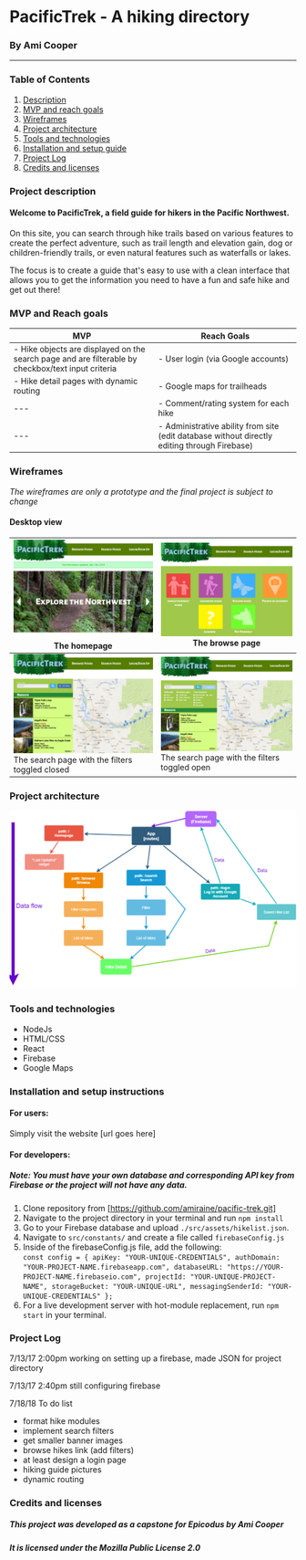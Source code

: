# PacificTrek - A hiking directory
### By Ami Cooper
---
### Table of Contents
1. [Description](#description)
2. [MVP and reach goals](#mvp)
2. [Wireframes](#wireframes)
3. [Project architecture](#components)
4. [Tools and technologies](#tools)
4. [Installation and setup guide](#setup)
5. [Project Log](#log)
5. [Credits and licenses](#credit)

### <a name="description"></a> Project description
#### Welcome to PacificTrek, a field guide for hikers in the Pacific Northwest.
On this site, you can search through hike trails based on various features to create the perfect adventure, such as trail length and elevation gain, dog or children-friendly trails, or even natural features such as waterfalls or lakes.

The focus is to create a guide that's easy to use with a clean interface that allows you to get the information you need to have a fun and safe hike and get out there!

### <a name="mvp"></a> MVP and Reach goals
|MVP|Reach Goals|
|--|--|
| - Hike objects are displayed on the search page and are filterable by checkbox/text input criteria | - User login (via Google accounts)|
| - Hike detail pages with dynamic routing | - Google maps for trailheads |
| --- | - Comment/rating system for each hike |
| --- | - Administrative ability from site (edit database without directly editing through Firebase)|

### <a name="wireframes"></a>Wireframes
*The wireframes are only a prototype and the final project is subject to change*

#### Desktop view
|<img src="./src/assets/images/homepage-w.png" width="500"><br>The homepage|<img src="./src/assets/images/browse-w.png" width="500"><br>The browse page|
|---|---|
|<img src="./src/assets/images/search-w.png" width="500"><br>The search page with the filters toggled closed|<img src="./src/assets/images/searchfilters-w.png" width="500"><br>The search page with the filters toggled open|

### <a name="components"></a>Project architecture

<img src="./src/assets/images/AppComponent.png">

### <a name="tools"></a>Tools and technologies
* NodeJs
* HTML/CSS
* React
* Firebase
* Google Maps

### <a name="setup"></a>Installation and setup instructions
#### For users:
Simply visit the website [url goes here]

#### For developers:
##### Note: You must have your own database and corresponding API key from Firebase or the project will not have any data.
1. Clone repository from [https://github.com/amiraine/pacific-trek.git]
2. Navigate to the project directory in your terminal and run `npm install`
3. Go to your Firebase database and upload `./src/assets/hikelist.json`.
4. Navigate to `src/constants/` and create a file called `firebaseConfig.js`
5. Inside of the firebaseConfig.js file, add the following:
  <br>`const config = {
    apiKey: "YOUR-UNIQUE-CREDENTIALS",
    authDomain: "YOUR-PROJECT-NAME.firebaseapp.com",
    databaseURL: "https://YOUR-PROJECT-NAME.firebaseio.com",
    projectId: "YOUR-UNIQUE-PROJECT-NAME",
    storageBucket: "YOUR-UNIQUE-URL",
    messagingSenderId: "YOUR-UNIQUE-CREDENTIALS"
  };`
5. For a live development server with hot-module replacement, run `npm start` in your terminal.

### <a name="log"></a> Project Log
7/13/17 2:00pm working on setting up a firebase, made JSON for project directory

7/13/17 2:40pm still configuring firebase

7/18/18 To do list
* format hike modules
* implement search filters
* get smaller banner images
* browse hikes link (add filters)
* at least design a login page
* hiking guide pictures
* dynamic routing

### <a name="credit"></a> Credits and licenses
##### This project was developed as a capstone for Epicodus by Ami Cooper
##### It is licensed under the Mozilla Public License 2.0
